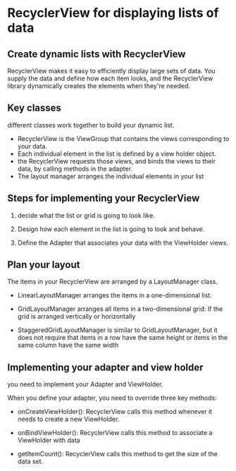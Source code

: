 # RecyclerView for displaying lists of data

## Create dynamic lists with RecyclerView

RecyclerView makes it easy to efficiently display large sets of data. You supply the data and define how each item looks, and the RecyclerView library dynamically creates the elements when they're needed.

## Key classes

different classes work together to build your dynamic list.

* RecyclerView is the ViewGroup that contains the views corresponding to your data.
* Each individual element in the list is defined by a view holder object.
* the RecyclerView requests those views, and binds the views to their data, by calling methods in the adapter.
* The layout manager arranges the individual elements in your list

## Steps for implementing your RecyclerView

1. decide what the list or grid is going to look like.

2. Design how each element in the list is going to look and behave. 

3. Define the Adapter that associates your data with the ViewHolder views.


## Plan your layout

The items in your RecyclerView are arranged by a LayoutManager class.

* LinearLayoutManager arranges the items in a one-dimensional list.

* GridLayoutManager arranges all items in a two-dimensional grid: If the grid is arranged vertically or horizontally

* StaggeredGridLayoutManager is similar to GridLayoutManager, but it does not require that items in a row have the same height  or items in the same column have the same width 

## Implementing your adapter and view holder

you need to implement your Adapter and ViewHolder.

When you define your adapter, you need to override three key methods:

* onCreateViewHolder(): RecyclerView calls this method whenever it needs to create a new ViewHolder.

* onBindViewHolder(): RecyclerView calls this method to associate a ViewHolder with data

* getItemCount(): RecyclerView calls this method to get the size of the data set. 

